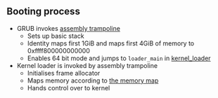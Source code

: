 ## Booting process
* GRUB invokes [assembly trampoline](/kernel_loader/src/arch/x86_64/asm)
  * Sets up basic stack
  * Identity maps first 1GiB and maps first 4GiB of memory to 0xffff800000000000
  * Enables 64 bit mode and jumps to `loader_main` in [kernel_loader](/kernel_loader/src/lib.rs)
* Kernel loader is invoked by assembly trampoline
  * Initialises frame allocator
  * Maps memory according to [the memory map](MemoryMap.md)
  * Hands control over to kernel
